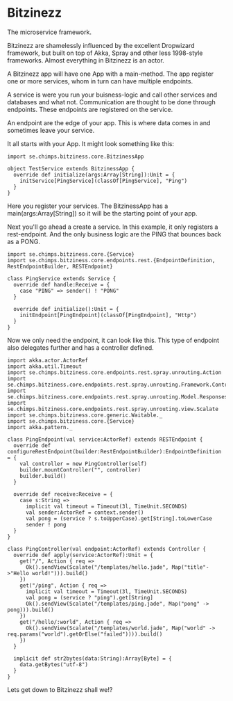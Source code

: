 Bitzinezz
=========

The microservice framework.

Bitzinezz are shamelessly influenced by the excellent Dropwizard framework, but built on top of Akka, Spray and other less 1998-style frameworks.
Almost everything in Bitzinezz is an actor.

A Bitzinezz app will have one App with a main-method. The app register one or more services, whom in turn can have multiple endpoints.

A service is were you run your buisness-logic and call other services and databases and what not. Communication are thought
to be done through endpoints. These endpoints are registered on the service.

An endpoint are the edge of your app. This is where data comes in and sometimes leave your service.

It all starts with your App. It might look something like this:

```
import se.chimps.bitziness.core.BitzinessApp

object TestService extends BitzinessApp {
  override def initialize(args:Array[String]):Unit = {
    initService[PingService](classOf[PingService], "Ping")
  }
}
```

Here you register your services. The BitzinessApp has a main(args:Array[String]) so it will be the starting point of your app.

Next you'll go ahead a create a service. In this example, it only registers a rest-endpoint.
And the only business logic are the PING that bounces back as a PONG.

```
import se.chimps.bitziness.core.{Service}
import se.chimps.bitziness.core.endpoints.rest.{EndpointDefinition, RestEndpointBuilder, RESTEndpoint}

class PingService extends Service {
  override def handle:Receive = {
    case "PING" => sender() ! "PONG"
  }

  override def initialize():Unit = {
    initEndpoint[PingEndpoint](classOf[PingEndpoint], "Http")
  }
}
```

Now we only need the endpoint, it can look like this. This type of endpoint also delegates further and has a controller defined.

```
import akka.actor.ActorRef
import akka.util.Timeout
import se.chimps.bitziness.core.endpoints.rest.spray.unrouting.Action
import se.chimps.bitziness.core.endpoints.rest.spray.unrouting.Framework.Controller
import se.chimps.bitziness.core.endpoints.rest.spray.unrouting.Model.Responses.Ok
import se.chimps.bitziness.core.endpoints.rest.spray.unrouting.view.Scalate
import se.chimps.bitziness.core.generic.Waitable._
import se.chimps.bitziness.core.{Service}
import akka.pattern._

class PingEndpoint(val service:ActorRef) extends RESTEndpoint {
  override def configureRestEndpoint(builder:RestEndpointBuilder):EndpointDefinition = {
    val controller = new PingController(self)
    builder.mountController("", controller)
    builder.build()
  }

  override def receive:Receive = {
    case s:String =>
      implicit val timeout = Timeout(3l, TimeUnit.SECONDS)
      val sender:ActorRef = context.sender()
      val pong = (service ? s.toUpperCase).get[String].toLowerCase
      sender ! pong
  }
}

class PingController(val endpoint:ActorRef) extends Controller {
  override def apply(service:ActorRef):Unit = {
    get("/", Action { req =>
      Ok().sendView(Scalate("/templates/hello.jade", Map("title"->"Hello world!"))).build()
    })
    get("/ping", Action { req =>
      implicit val timeout = Timeout(3l, TimeUnit.SECONDS)
      val pong = (service ? "ping").get[String]
      Ok().sendView(Scalate("/templates/ping.jade", Map("pong" -> pong))).build()
    })
    get("/hello/:world", Action { req =>
      Ok().sendView(Scalate("/templates/world.jade", Map("world" -> req.params("world").getOrElse("failed")))).build()
    })
  }

  implicit def str2bytes(data:String):Array[Byte] = {
    data.getBytes("utf-8")
  }
}
```

Lets get down to Bitzinezz shall we!?